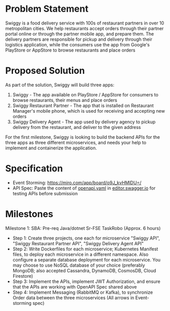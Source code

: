 # Problem Statement

Swiggy is a food delivery service with 100s of restaurant partners in over 10 metropolitan cities. We help restaurants accept orders through their partner portal online or through the partner mobile app, and prepare them. The delivery partners are responsible for pickup and delivery through their logistics application, while the consumers use the app from Google's PlayStore or AppStore to browse restaurants and place orders

# Proposed Solution

As part of the solution, Swiggy will build three apps:

1. Swiggy - The app available on PlayStore / AppStore for consumers to browse restaurants, their menus and place orders
1. Swiggy Restaurant Partner - The app that is installed on Restaurant Manager's mobile phone, which is used for receiving and accepting new orders
1. Swiggy Delivery Agent - The app used by delivery agency to pickup delivery from the restaurant, and deliver to the given address

For the first milestone, Swiggy is looking to build the backend APIs for the three apps as three different microservices, and needs your help to implement and containerize the application.

# Specification

- Event Storming: https://miro.com/app/board/o9J_kvHMlDU=/
- API Spec: Paste the content of [openapi.yaml](./openapi.yaml) in [editor.swagger.io](http://editor.swagger.io) for testing APIs before submission

# Milestones

Milestone 1: SBA: Pre-req Java/dotnet Sr-FSE TaskRobo (Approx. 6 hours)
  - Step 1: Create three projects, one each for microservice "Swiggy API", "Swiggy Restaurant Partner API", "Swiggy Delivery Agent API"
  - Step 2: Write Dockerfiles for each microservice; Kubernetes Manifest files, to deploy each microservice in a different namespace. Also configure a separate database deployment for each microservice. You may choose to use NoSQL database of your choice (preferably MongoDB; also accepted Cassandra, DynamoDB, CosmosDB, Cloud Firestore)
  - Step 3: Implement the APIs, implement JWT Authorization, and ensure that the APIs are working with OpenAPI Spec shared above
  - Step 4: Implement Messaging (RabbitMQ or Kafka), to synchronize Order data between the three microservices (All arrows in Event-storming spec)
